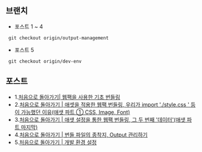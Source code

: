 ##  브랜치
- 포스트 1 ~ 4
```
 git checkout origin/output-management
```
- 포스트 5
```
 git checkout origin/dev-env
```

## 포스트
- 1.[처음으로 돌아가기| 웹팩을 사용한 기초 번들링](https://duklook.tistory.com/577)
- 2.[처음으로 돌아가기 | 애셋을 적용한 웹팩 번들링, 우리가 import './style.css ' 등이 가능했던 이유(애샛 파트 ① CSS, Image, Font)](https://duklook.tistory.com/578)
- 3.[처음으로 돌아가기 | 애샛 설정을 통한 웹팩 번들링, 그 두 번째 '데이터'(애샛 파트 마지막)](https://duklook.tistory.com/579)
- 4.[처음으로 돌아가기 | 번들 파일의 종착지, Output 관리하기](https://duklook.tistory.com/580)
- 5.[처음으로 돌아가기 | 개발 환경 설정](https://duklook.tistory.com/585)